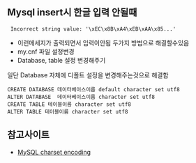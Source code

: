 ## Mysql insert시 한글 입력 안될때
~~~ 
 Incorrect string value: '\xEC\x8B\xA4\xEB\xAA\x85...' 
~~~
- 이런메세지가 출력되면서 입력이안됨 
두가지 방법으로 해결할수있음  
- my.cnf 파일 설정변경
- Database, table 설정 변경해주기

일단 Database 자체에 디폴트 설정을 변경해주는것으로 해결함 
~~~
CREATE DATABASE 데이터베이스이름 default character set utf8
ALTER DATABASE  데이터베이스이름 character set utf8
CREATE TABLE 테이블이름 character set utf8
ALTER TABLE 테이블이름 character set utf8
~~~


## 참고사이트
  - [MySQL charset encoding](http://kwonnam.pe.kr/wiki/database/mysql/charset)
